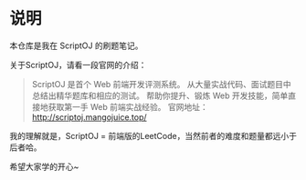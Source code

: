 # 说明

本仓库是我在 ScriptOJ 的刷题笔记。

关于ScriptOJ，请看一段官网的介绍：

> ScriptOJ 是首个 Web 前端开发评测系统。
> 从大量实战代码、面试题目中总结出精华题库和相应的测试。
> 帮助你提升、锻炼 Web 开发技能，简单直接地获取第一手 Web 前端实战经验。
> 官网地址：<http://scriptoj.mangojuice.top/>

我的理解就是，ScriptOJ = 前端版的LeetCode，当然前者的难度和题量都远小于后者哈。

希望大家学的开心~

